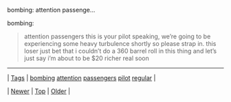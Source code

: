 <!--
title: bombing
date: 2020-06-28T15:27:00.344Z
tags: bombing, attention, passengers, pilot, regular
-->


bombing: attention passenge...

<p>bombing:</p>
<blockquote>
<p>attention passengers this is your pilot speaking, we’re going to be experiencing some heavy turbulence shortly so please strap in. this loser just bet that i couldn’t do a 360 barrel roll in this thing and let’s just say i’m about to be $20 richer real soon</p>
</blockquote>

<!--BOTTOM-POST-NAVIGATION-->
---

| [Tags](tags.md) | [bombing](tag-bombing.md) [attention](tag-attention.md) [passengers](tag-passengers.md) [pilot](tag-pilot.md) [regular](tag-regular.md) |

| [Newer](91172341256.md) | [Top](index.md) | [Older](91232753513.md) |